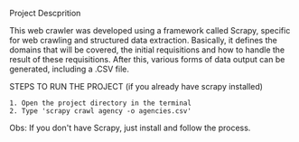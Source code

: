 Project Descprition	

This web crawler was developed using a framework called Scrapy, specific for web crawling and structured data extraction.
Basically, it defines the domains that will be covered, the initial requisitions and how to handle the result of these requisitions.
After this, various forms of data output can be generated, including a .CSV file.



STEPS TO RUN THE PROJECT (if you already have scrapy installed)
	
	1. Open the project directory in the terminal
	2. Type 'scrapy crawl agency -o agencies.csv'

Obs: If you don't have Scrapy, just install and follow the process.
